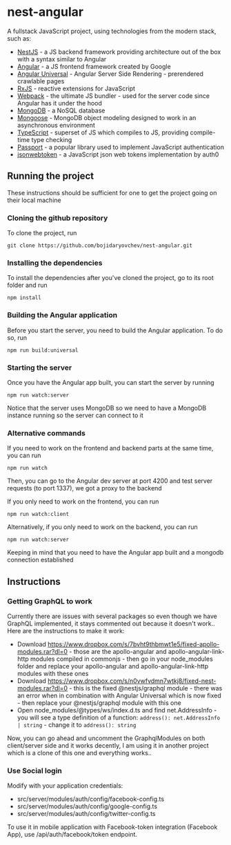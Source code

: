 # nest-angular

A fullstack JavaScript project, using technologies from the modern stack, such as:

* [NestJS](https://github.com/nestjs/nest) - a JS backend framework providing architecture out of the box with a syntax similar to Angular
* [Angular](https://github.com/angular/angular) - a JS frontend framework created by Google
* [Angular Universal](https://github.com/angular/universal) - Angular Server Side Rendering - prerendered crawlable pages
* [RxJS](https://github.com/Reactive-Extensions/RxJS) - reactive extensions for JavaScript
* [Webpack](https://github.com/webpack/webpack) - the ultimate JS bundler - used for the server code since Angular has it under the hood
* [MongoDB](https://github.com/mongodb/mongo) - a NoSQL database
* [Mongoose](https://github.com/Automattic/mongoose) - MongoDB object modeling designed to work in an asynchronous environment
* [TypeScript](https://github.com/Microsoft/TypeScript) - superset of JS which compiles to JS, providing compile-time type checking
* [Passport](https://github.com/jaredhanson/passport) - a popular library used to implement JavaScript authentication
* [jsonwebtoken](https://github.com/auth0/node-jsonwebtoken) - a JavaScript json web tokens implementation by auth0

## Running the project

These instructions should be sufficient for one to get the project going on their local machine

### Cloning the github repository

To clone the project, run
```
git clone https://github.com/bojidaryovchev/nest-angular.git
```

### Installing the dependencies

To install the dependencies after you've cloned the project, go to its root folder and run
```
npm install
```

### Building the Angular application

Before you start the server, you need to build the Angular application. To do so, run
```
npm run build:universal
```

### Starting the server

Once you have the Angular app built, you can start the server by running
```
npm run watch:server
```
Notice that the server uses MongoDB so we need to have a MongoDB instance running so the server can connect to it

### Alternative commands

If you need to work on the frontend and backend parts at the same time, you can run
```
npm run watch
```
Then, you can go to the Angular dev server at port 4200 and test server requests (to port 1337), we got a proxy to the backend

If you only need to work on the frontend, you can run
```
npm run watch:client
```

Alternatively, if you only need to work on the backend, you can run
```
npm run watch:server
```
Keeping in mind that you need to have the Angular app built and a mongodb connection established

## Instructions

### Getting GraphQL to work

Currently there are issues with several packages so even though we have GraphQL implemented, it stays commented out because it doesn't work.. Here are the instructions to make it work:

- Download https://www.dropbox.com/s/7bvht9thbmwt1e5/fixed-apollo-modules.rar?dl=0 - those are the apollo-angular and apollo-angular-link-http modules compiled in commonjs - then go in your node_modules folder and replace your apollo-angular and apollo-angular-link-http modules with these ones
- Download https://www.dropbox.com/s/n0vwfvdmn7wtkj8/fixed-nest-modules.rar?dl=0 - this is the fixed @nestjs/graphql module - there was an error when in combination with Angular Universal which is now fixed - then replace your @nestjs/graphql module with this one
- Open node_modules/@types/ws/index.d.ts and find net.AddressInfo - you will see a type definition of a function:
```address(): net.AddressInfo | string``` - change it to ```address(): string```

Now, you can go ahead and uncomment the GraphqlModules on both client/server side and it works decently, I am using it in another project which is a clone of this one and everything works..

### Use Social login

Modify with your application credentials:

- src/server/modules/auth/config/facebook-config.ts 
- src/server/modules/auth/config/google-config.ts
- src/server/modules/auth/config/twitter-config.ts

To use it in mobile application with Facebook-token integration (Facebook App), use /api/auth/facebook/token endpoint.
